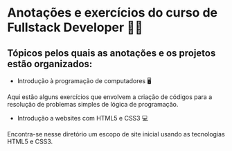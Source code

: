 # Anotações e exercícios do curso de Fullstack Developer 👨‍💻



## Tópicos pelos quais as anotações e os projetos estão organizados:



- Introdução à programação de computadores 🖥

Aqui estão alguns exercícios que envolvem a criação de códigos para a resolução de problemas simples de lógica de programação.



- Introdução a websites com HTML5 e CSS3 💻

Encontra-se nesse diretório um escopo de site inicial usando as tecnologias HTML5 e CSS3.



